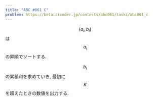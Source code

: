 ```yaml
---
title: "ABC #061 C"
problem: https://beta.atcoder.jp/contests/abc061/tasks/abc061_c
---
```

$$ (a_i, b_i) $$ は $$ a_i $$ の昇順でソートする.

$$ b_i $$ の累積和を求めていき, 最初に $$ K $$ を超えたときの数値を出力する.
